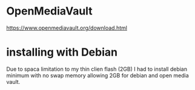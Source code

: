 # OpenMediaVault 
https://www.openmediavault.org/download.html

# installing with Debian
Due to spaca limitation to my thin clien flash (2GB) I had to install debian minimum with no swap memory allowing 2GB for debian and open media vault. 
